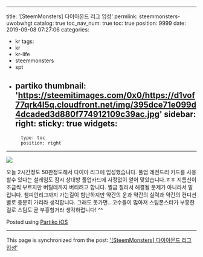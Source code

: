 
---
title: '[SteemMonsters] 다이아몬드 리그 입성'
permlink: steemmonsters-uwobwhgt
catalog: true
toc_nav_num: true
toc: true
position: 9999
date: 2019-09-08 07:27:06
categories:
- kr
tags:
- kr
- kr-life
- steemmonsters
- spt
- partiko
thumbnail: 'https://steemitimages.com/0x0/https://d1vof77qrk4l5q.cloudfront.net/img/395dce71e099d4dcaded3d880f774912109c39ac.jpg'
sidebar:
    right:
        sticky: true
widgets:
    -
        type: toc
        position: right
---


![](https://steemitimages.com/0x0/https://d1vof77qrk4l5q.cloudfront.net/img/395dce71e099d4dcaded3d880f774912109c39ac.jpg)

오늘 2시간정도 50판정도해서 다이아 리그에 입성했습니다. 풀업 레전드리 카드를 사용할수 있다는
설레임도 잠시 상대방 풀업카드에 사정없이 얻어 맞았습니다.ㅎㅎ 지름신이 조금씩 부르지만 버틸데까지 버티려고 합니다. 찔금 질러서 해결될 문제가 아니라서 말입니다.
챔피언리그까지 가는길이 험난하지만
약간의 운과
약간의 실력과
약간의 컨디션빨로
충분히 가리라 생각합니다.
그래도 못가면..
고수들이 많아져
스팀몬스터가 부흥한걸로
스팀도 곧 부흥할거라
생각하렵니다! ^^

Posted using [Partiko iOS](https://partiko.app/referral/coreabeforekorea)

- - -

This page is synchronized from the post: ['[SteemMonsters] 다이아몬드 리그 입성'](https://steemit.com/@coreabeforekorea/steemmonsters-uwobwhgt)
